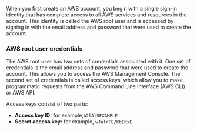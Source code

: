 When you first create an AWS account, you begin with a single sign-in identity that has complete access to all AWS services and resources in the account. This identity is called the AWS root user and is accessed by signing in with the email address and password that were used to create the account.

### AWS root user credentials

The AWS root user has two sets of credentials associated with it. One set of credentials is the email address and password that were used to create the account. This allows you to access the AWS Management Console. The second set of credentials is called access keys, which allow you to make programmatic requests from the AWS Command Line Interface (AWS CLI) or AWS API.  
  
Access keys consist of two parts:

- **Access key ID:** for example,`A2lAl5EXAMPLE`
- **Secret access key:** for example, `wJalrFE/KbEKxE`
